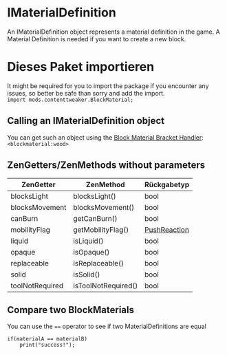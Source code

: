 # IMaterialDefinition

An IMaterialDefinition object represents a material definition in the game. A Material Definition is needed if you want to create a new block.

# Dieses Paket importieren
It might be required for you to import the package if you encounter any issues, so better be safe than sorry and add the import.  
`import mods.contenttweaker.BlockMaterial;`


## Calling an IMaterialDefinition object
You can get such an object using the [Block Material Bracket Handler](/Mods/ContentTweaker/Vanilla/Brackets/Bracket_Block_Material/):  
`<blockmaterial:wood>`

## ZenGetters/ZenMethods without parameters

| ZenGetter       | ZenMethod           | Rückgabetyp                                                            |
| --------------- | ------------------- | ---------------------------------------------------------------------- |
| blocksLight     | blocksLight()       | bool                                                                   |
| blocksMovement  | blocksMovement()    | bool                                                                   |
| canBurn         | getCanBurn()        | bool                                                                   |
| mobilityFlag    | getMobilityFlag()   | [PushReaction](/Mods/ContentTweaker/Vanilla/Types/Block/PushReaction/) |
| liquid          | isLiquid()          | bool                                                                   |
| opaque          | isOpaque()          | bool                                                                   |
| replaceable     | isReplaceable()     | bool                                                                   |
| solid           | isSolid()           | bool                                                                   |
| toolNotRequired | isToolNotRequired() | bool                                                                   |



## Compare two BlockMaterials

You can use the `==` operator to see if two MaterialDefinitions are equal

```zenscript
if(materialA == materialB)
    print("success!");
```